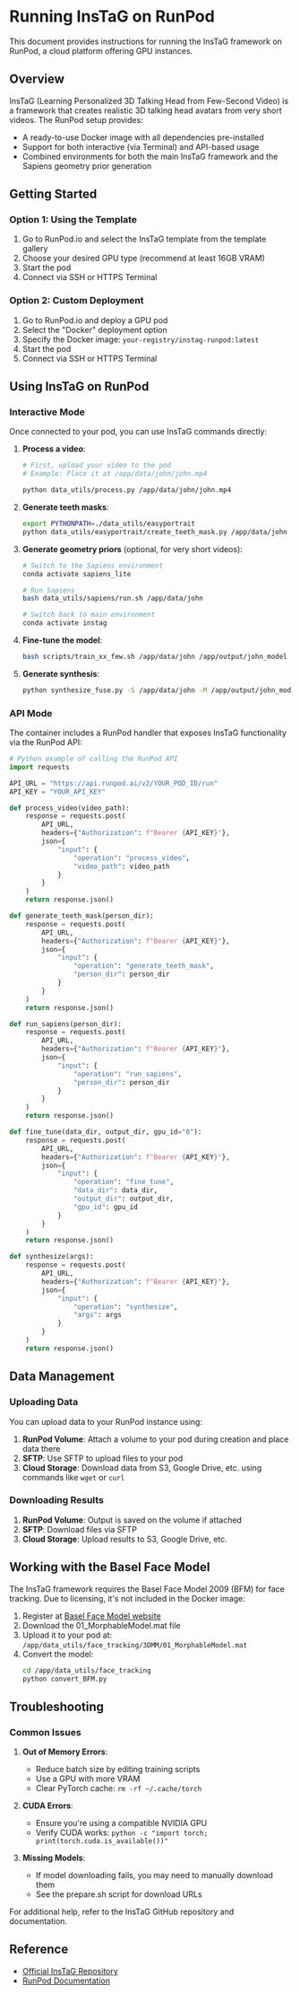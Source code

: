 # Running InsTaG on RunPod

This document provides instructions for running the InsTaG framework on RunPod, a cloud platform offering GPU instances.

## Overview

InsTaG (Learning Personalized 3D Talking Head from Few-Second Video) is a framework that creates realistic 3D talking head avatars from very short videos. The RunPod setup provides:

- A ready-to-use Docker image with all dependencies pre-installed
- Support for both interactive (via Terminal) and API-based usage
- Combined environments for both the main InsTaG framework and the Sapiens geometry prior generation

## Getting Started

### Option 1: Using the Template

1. Go to RunPod.io and select the InsTaG template from the template gallery
2. Choose your desired GPU type (recommend at least 16GB VRAM)
3. Start the pod
4. Connect via SSH or HTTPS Terminal

### Option 2: Custom Deployment

1. Go to RunPod.io and deploy a GPU pod
2. Select the "Docker" deployment option
3. Specify the Docker image: `your-registry/instag-runpod:latest`
4. Start the pod
5. Connect via SSH or HTTPS Terminal

## Using InsTaG on RunPod

### Interactive Mode

Once connected to your pod, you can use InsTaG commands directly:

1. **Process a video**:
   ```bash
   # First, upload your video to the pod
   # Example: Place it at /app/data/john/john.mp4
   
   python data_utils/process.py /app/data/john/john.mp4
   ```

2. **Generate teeth masks**:
   ```bash
   export PYTHONPATH=./data_utils/easyportrait
   python data_utils/easyportrait/create_teeth_mask.py /app/data/john
   ```

3. **Generate geometry priors** (optional, for very short videos):
   ```bash
   # Switch to the Sapiens environment
   conda activate sapiens_lite
   
   # Run Sapiens
   bash data_utils/sapiens/run.sh /app/data/john
   
   # Switch back to main environment
   conda activate instag
   ```

4. **Fine-tune the model**:
   ```bash
   bash scripts/train_xx_few.sh /app/data/john /app/output/john_model 0
   ```

5. **Generate synthesis**:
   ```bash
   python synthesize_fuse.py -S /app/data/john -M /app/output/john_model --audio /path/to/audio.wav --audio_extractor esperanto
   ```

### API Mode

The container includes a RunPod handler that exposes InsTaG functionality via the RunPod API:

```python
# Python example of calling the RunPod API
import requests

API_URL = "https://api.runpod.ai/v2/YOUR_POD_ID/run"
API_KEY = "YOUR_API_KEY"

def process_video(video_path):
    response = requests.post(
        API_URL,
        headers={"Authorization": f"Bearer {API_KEY}"},
        json={
            "input": {
                "operation": "process_video",
                "video_path": video_path
            }
        }
    )
    return response.json()

def generate_teeth_mask(person_dir):
    response = requests.post(
        API_URL,
        headers={"Authorization": f"Bearer {API_KEY}"},
        json={
            "input": {
                "operation": "generate_teeth_mask",
                "person_dir": person_dir
            }
        }
    )
    return response.json()

def run_sapiens(person_dir):
    response = requests.post(
        API_URL,
        headers={"Authorization": f"Bearer {API_KEY}"},
        json={
            "input": {
                "operation": "run_sapiens",
                "person_dir": person_dir
            }
        }
    )
    return response.json()

def fine_tune(data_dir, output_dir, gpu_id="0"):
    response = requests.post(
        API_URL,
        headers={"Authorization": f"Bearer {API_KEY}"},
        json={
            "input": {
                "operation": "fine_tune",
                "data_dir": data_dir,
                "output_dir": output_dir,
                "gpu_id": gpu_id
            }
        }
    )
    return response.json()

def synthesize(args):
    response = requests.post(
        API_URL,
        headers={"Authorization": f"Bearer {API_KEY}"},
        json={
            "input": {
                "operation": "synthesize",
                "args": args
            }
        }
    )
    return response.json()
```

## Data Management

### Uploading Data

You can upload data to your RunPod instance using:

1. **RunPod Volume**: Attach a volume to your pod during creation and place data there
2. **SFTP**: Use SFTP to upload files to your pod
3. **Cloud Storage**: Download data from S3, Google Drive, etc. using commands like `wget` or `curl`

### Downloading Results

1. **RunPod Volume**: Output is saved on the volume if attached
2. **SFTP**: Download files via SFTP
3. **Cloud Storage**: Upload results to S3, Google Drive, etc.

## Working with the Basel Face Model

The InsTaG framework requires the Basel Face Model 2009 (BFM) for face tracking. Due to licensing, it's not included in the Docker image:

1. Register at [Basel Face Model website](https://faces.dmi.unibas.ch/bfm/main.php?nav=1-2&id=downloads)
2. Download the 01_MorphableModel.mat file
3. Upload it to your pod at: `/app/data_utils/face_tracking/3DMM/01_MorphableModel.mat`
4. Convert the model:
   ```bash
   cd /app/data_utils/face_tracking
   python convert_BFM.py
   ```

## Troubleshooting

### Common Issues

1. **Out of Memory Errors**:
   - Reduce batch size by editing training scripts
   - Use a GPU with more VRAM
   - Clear PyTorch cache: `rm -rf ~/.cache/torch`

2. **CUDA Errors**:
   - Ensure you're using a compatible NVIDIA GPU
   - Verify CUDA works: `python -c "import torch; print(torch.cuda.is_available())"`

3. **Missing Models**:
   - If model downloading fails, you may need to manually download them
   - See the prepare.sh script for download URLs

For additional help, refer to the InsTaG GitHub repository and documentation.

## Reference

- [Official InsTaG Repository](https://github.com/Fictionarry/InsTaG)
- [RunPod Documentation](https://docs.runpod.io/)